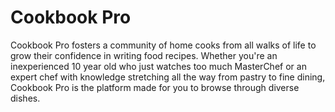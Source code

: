# Cookbook Pro
Cookbook Pro fosters a community of home cooks from all walks of life to grow their confidence in writing food recipes.
 Whether you're an inexperienced 10 year old who just watches too much MasterChef or an expert chef with knowledge stretching all the way from pastry to fine dining, Cookbook Pro is the platform made for you to browse through diverse dishes. 

 
